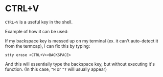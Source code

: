 # CTRL+V
`CTRL+V` is a useful key in the shell. 

Example of how it can be used:

If my backspace key is messed up on my terminal (ex. it can't auto-detect it from the termcap), I can fix this by typing:
```
stty erase <CTRL+V><BACKSPACE>
```
And this will essentially type the backspace key, but without executing it's function. (In this case, `^H` or `^?` will usually appear)
